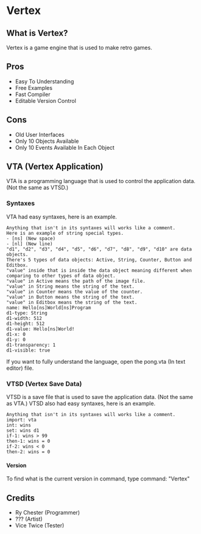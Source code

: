 # Vertex
## What is Vertex?
Vertex is a game engine that is used to make retro games.
## Pros
- Easy To Understanding
- Free Examples
- Fast Compiler
- Editable Version Control
## Cons
- Old User Interfaces
- Only 10 Objects Available
- Only 10 Events Available In Each Object
## VTA (Vertex Application)
VTA is a programming language that is used to control the application data. (Not the same as VTSD.)
### Syntaxes
VTA had easy syntaxes, here is an example.
```
Anything that isn't in its syntaxes will works like a comment.
Here is an example of string special types.
- [ns] (New space)
- [nl] (New line)
"d1", "d2", "d3", "d4", "d5", "d6", "d7", "d8", "d9", "d10" are data objects.
There's 5 types of data objects: Active, String, Counter, Button and Editbox.
"value" inside that is inside the data object meaning different when comparing to other types of data object.
"value" in Active means the path of the image file.
"value" in String means the string of the text.
"value" in Counter means the value of the counter.
"value" in Button means the string of the text.
"value" in Editbox means the string of the text.
name: Hello[ns]World[ns]Program
d1-type: String
d1-width: 512
d1-height: 512
d1-value: Hello[ns]World!
d1-x: 0
d1-y: 0
d1-transparency: 1
d1-visible: true
```
If you want to fully understand the language, open the pong.vta (In text editor) file. 
### VTSD (Vertex Save Data)
VTSD is a save file that is used to save the application data. (Not the same as VTA.)
VTSD also had easy syntaxes, here is an example.
```
Anything that isn't in its syntaxes will works like a comment.
import: vta
int: wins
set: wins d1
if-1: wins > 99
then-1: wins = 0
if-2: wins < 0
then-2: wins = 0
```
#### Version
To find what is the current version in command, type command: "Vertex"
## Credits
- Ry Chester (Programmer)
- ??? (Artist)
- Vice Twice (Tester)